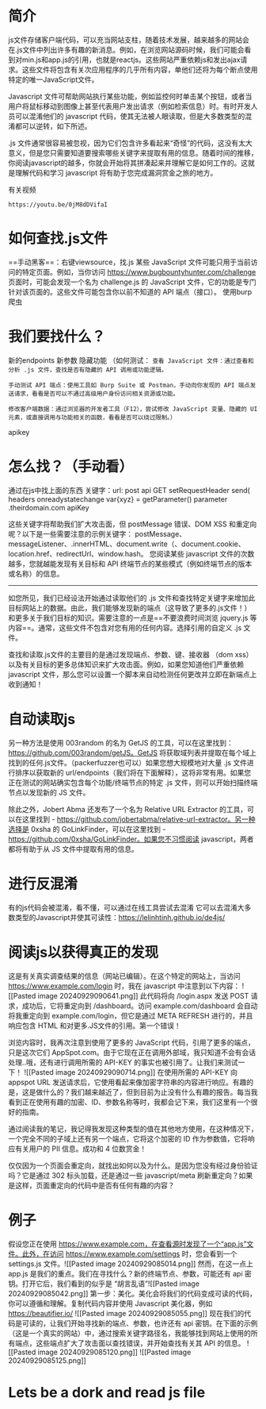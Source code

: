 # 简介
js文件存储客户端代码，可以充当网站支柱，随着技术发展，越来越多的网站会在.js文件中列出许多有趣的新消息。例如，在浏览网站源码时候，我们可能会看到对min.js和app.js的引用，也就是reactjs。这些网站严重依赖js和发出ajax请求。这些文件将包含有关次应用程序的几乎所有内容，单他们还将为每个断点使用特定的唯一JavaScript文件。

Javascript 文件可帮助网站执行某些功能，例如监控何时单击某个按钮，或者当用户将鼠标移动到图像上甚至代表用户发出请求（例如检索信息）时。有时开发人员可以混淆他们的 javascript 代码，使其无法被人眼读取，但是大多数类型的混淆都可以逆转，如下所述。

.js 文件通常很容易被忽视，因为它们包含许多看起来“奇怪”的代码，这没有太大意义，但是您只需要知道要搜索哪些关键字来提取有用的信息。随着时间的推移，你阅读javascript的越多，你就会开始将其拼凑起来并理解它是如何工作的。这就是理解代码和学习 javascript 将有助于您完成漏洞赏金之旅的地方。

有关视频
```
https://youtu.be/0jM8dDVifaI
```
# 如何查找.js文件
==手动黑客==：右键viewsource，找.js
某些 JavaScript 文件可能只用于当前访问的特定页面。例如，当你访问 https://www.bugbountyhunter.com/challenge 页面时，可能会发现一个名为 challenge.js 的 JavaScript 文件，它的功能是专门针对该页面的。这些文件可能包含你以前不知道的 API 端点（接口）。
使用burp爬虫

# 我们要找什么？
新的endpoints
新参数
隐藏功能
	（如何测试：
	`查看 JavaScript 文件：通过查看和分析 .js 文件，查找是否有隐藏的 API 调用或功能逻辑。`
	
	手动测试 API 端点：使用工具如 Burp Suite 或 Postman，手动向你发现的 API 端点发送请求，看看是否可以不通过高级用户身份访问相关资源或功能。
	
	修改客户端数据：通过浏览器的开发者工具（F12），尝试修改 JavaScript 变量、隐藏的 UI 元素，或直接调用与功能相关的函数，看看是否可以绕过限制。）
apikey

# 怎么找？（手动看）
通过在js中找上面的东西
关键字：url:    post    api    GET   setRequestHeader    send(     headers    onreadystatechange    var{xyz} =     getParameter()    parameter    .theirdomain.com    apiKey 

这些关键字将帮助我们扩大攻击面，但 postMessage 错误、DOM XSS 和重定向呢？以下是一些需要注意的示例关键字：
postMessage、messageListener、.innerHTML、document.write（、document.cookie、location.href、redirectUrl、window.hash。
您阅读某些 javascript 文件的次数越多，您就越能发现有关目标和 API 终端节点的某些模式（例如终端节点的版本或名称）的信息。

---
如您所见，我们已经设法开始通过读取他们的 .js 文件和查找特定关键字来增加此目标网站上的数据。由此，我们能够发现新的端点（这导致了更多的.js文件！）和更多关于我们目标的知识。需要注意的一点是==不要浪费时间浏览 jquery.js 等内容==。通常，这些文件不包含对您有用的任何内容。选择引用的自定义 .js 文件。

查找和读取.js文件的主要目的是通过发现端点、参数、键、接收器 （dom xss） 以及有关目标的更多总体知识来扩大攻击面。例如，如果您知道他们严重依赖 javascript 文件，那么您可以设置一个脚本来自动检测任何更改并立即在新端点上收到通知！

# 自动读取js
另一种方法是使用 003random 的名为 GetJS 的工具，可以在这里找到：https://github.com/003random/getJS。GetJS 将获取域列表并提取在每个域上找到的任何.js文件。（packerfuzzer也可以）如果您想大规模地对大量 .js 文件进行排序以获取新的 url/endpoints（我们将在下面解释），这将非常有用。如果您正在测试的网站确实包含每个功能/终端节点的特定 .js 文件，则可以开始扫描终端节点以发现新的 JS 文件。

除此之外，Jobert Abma 还发布了一个名为 Relative URL Extractor 的工具，可以在这里找到 - https://github.com/jobertabma/relative-url-extractor。另一种选择是 0xsha 的 GoLinkFinder，可以在这里找到 - https://github.com/0xsha/GoLinkFinder。如果您不习惯阅读 javascript，两者都将有助于从 JS 文件中提取有用的信息。

# 进行反混淆
有的js代码会被混淆，看不懂，可以通过在线工具尝试去混淆
它可以去混淆大多数类型的Javascript并使其可读性：https://lelinhtinh.github.io/de4js/

# 阅读js以获得真正的发现
这是有关真实调查结果的信息（网站已编辑）。在这个特定的网站上，当访问 https://www.example.com/login 时，我在 javascript 中注意到以下内容：
![[Pasted image 20240929090641.png]]
此代码将向 /login.aspx 发送 POST 请求，成功后，它将重定向到 /dashboard。访问 example.com/dashboard 会自动将我重定向到 example.com/login，但它是通过 META REFRESH 进行的，并且响应包含 HTML 和对更多.JS文件的引用。第一个错误！

浏览内容时，我再次注意到使用了更多的 JavaScript 代码，引用了更多的端点，只是这次它们 AppSpot.com。由于它现在正在调用外部域，我只知道不会有会话处理..哦，还有进行调用所需的 API-KEY 的事实也被引用了。让我们来测试一下！
![[Pasted image 20240929090714.png]]
在使用所需的 API-KEY 向 appspot URL 发送请求后，它使用看起来像加密字符串的内容进行响应。有趣的是，这是做什么的？我们越来越近了，但到目前为止没有什么有趣的报告。每当我看到正在使用有趣的加密、ID、参数名称等时，我都会记下来，我们这里有一个很好的指南。

通过阅读我的笔记，我记得我发现这种类型的值在其他地方使用，在这种情况下，一个完全不同的子域上还有另一个端点，它将这个加密的 ID 作为参数值，它将响应有关用户的 PII 信息。成功和 4 位数赏金！

仅仅因为一个页面会重定向，就找出如何以及为什么。是因为您没有经过身份验证吗？它是通过 302 标头加载，还是通过一些 javascript/meta 刷新重定向？如果是这样，页面重定向的代码中是否有任何有趣的内容？
# 例子

假设您正在使用 https://www.example.com，在查看源时发现了一个“app.js”文件。此外，在访问 https://www.example.com/settings 时，您会看到一个 settings.js 文件。![[Pasted image 20240929085014.png]]
然而，在这一点上app.js 是我们的重点。我们在寻找什么？新的终端节点、参数，可能还有 api 密钥。打开它后，我们看到的似乎是 “胡言乱语”![[Pasted image 20240929085042.png]]
第一步：美化。美化会将我们的代码变成可读的代码，你可以遵循和理解。复制代码内容并使用 Javascript 美化器，例如 https://beautifier.io/
![[Pasted image 20240929085055.png]]
现在我们的代码是可读的，让我们开始寻找新的端点、参数，也许还有 api 密钥。在下面的示例（这是一个真实的网站）中，通过搜索关键字路径名，我能够找到网站上使用的所有端点，这些端点扩大了攻击面以查找错误，并开始查找有关其 API 的信息。
![[Pasted image 20240929085120.png]]
![[Pasted image 20240929085125.png]]

# Lets be a dork and read js file
